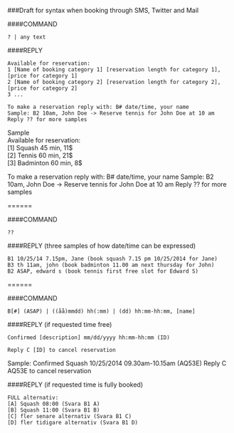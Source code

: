 ###Draft for syntax when booking through SMS, Twitter and Mail

####COMMAND
```
? | any text
```
####REPLY
```
Available for reservation:
1 [Name of booking category 1] [reservation length for category 1], [price for category 1]
2 [Name of booking category 2] [reservation length for category 2], [price for category 2]
3 ...

To make a reservation reply with: B# date/time, your name
Sample: B2 10am, John Doe -> Reserve tennis for John Doe at 10 am
Reply ?? for more samples
```

Sample  
Available for reservation:  
[1] Squash 45 min, 11$  
[2] Tennis 60 min, 21$  
[3] Badminton 60 min, 8$  


To make a reservation reply with: B# date/time, your name
Sample: B2 10am, John Doe -> Reserve tennis for John Doe at 10 am
Reply ?? for more samples

======

####COMMAND
```
??
```
####REPLY (three samples of how date/time can be expressed)
```
B1 10/25/14 7.15pm, Jane (book squash 7.15 pm 10/25/2014 for Jane)
B3 th 11am, john (book badminton 11.00 am next thursday for John)
B2 ASAP, edward s (book tennis first free slot for Edward S)
```

======

####COMMAND
```
B[#] (ASAP) | ((åå)mmdd) hh(:mm) | (dd) hh:mm-hh:mm, [name]
```

####REPLY (if requested time free)
```
Confirmed [description] mm/dd/yyyy hh:mm-hh:mm (ID)

Reply C [ID] to cancel reservation 
```

Sample:
Confirmed Squash 10/25/2014 09.30am-10.15am (AQ53E)
Reply C AQ53E to cancel reservation
 
####REPLY (if requested time is fully booked)
```
FULL alternativ:
[A] Squash 08:00 (Svara B1 A)
[B] Squash 11:00 (Svara B1 B)
[C] fler senare alternativ (Svara B1 C)
[D] fler tidigare alternativ (Svara B1 D)
```